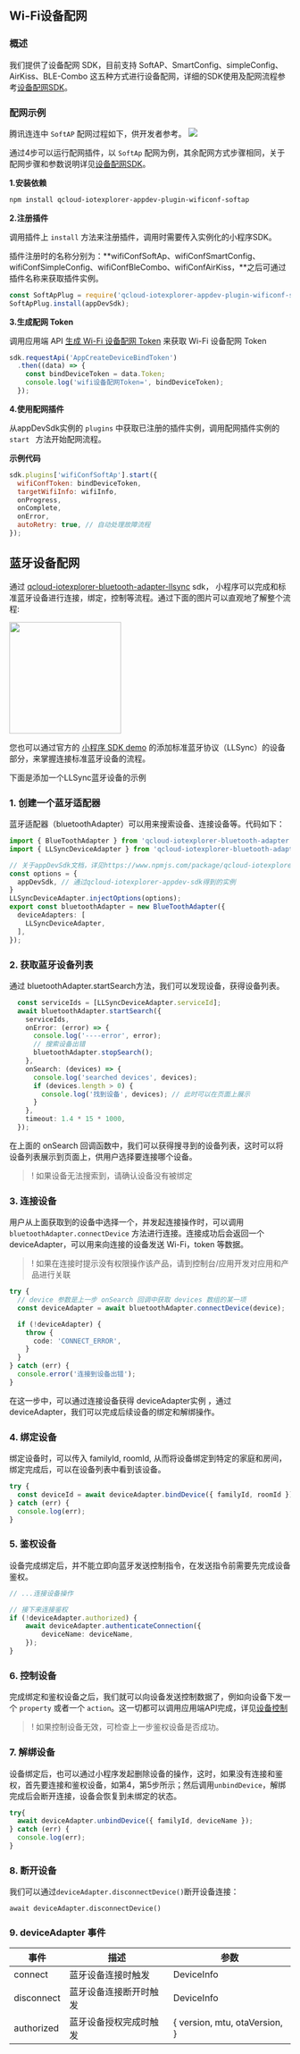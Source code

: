 ## Wi-Fi设备配网

### 概述

我们提供了设备配网 SDK，目前支持 SoftAP、SmartConfig、simpleConfig、AirKiss、BLE-Combo 这五种方式进行设备配网，详细的SDK使用及配网流程参考[设备配网SDK]()。

### 配网示例

腾讯连连中 `SoftAP` 配网过程如下，供开发者参考。
![](https://main.qcloudimg.com/raw/a9914f2a21fd0063cd2ac48ad639fe82.gif)

通过4步可以运行配网插件，以 `SoftAp` 配网为例，其余配网方式步骤相同，关于配网步骤和参数说明详见[设备配网SDK]()。

**1.安装依赖**

```bash
npm install qcloud-iotexplorer-appdev-plugin-wificonf-softap
```

**2.注册插件**

调用插件上 `install` 方法来注册插件，调用时需要传入实例化的小程序SDK。

插件注册时的名称分别为：**wifiConfSoftAp、wifiConfSmartConfig、wifiConfSimpleConfig、wifiConfBleCombo、wifiConfAirKiss，**之后可通过插件名称来获取插件实例。

```javascript
const SoftApPlug = require('qcloud-iotexplorer-appdev-plugin-wificonf-softap');
SoftApPlug.install(appDevSdk);
```

**3.生成配网 Token**

调用应用端 API [生成 Wi-Fi 设备配网 Token](https://cloud.tencent.com/document/product/1081/44044) 来获取 Wi-Fi 设备配网 Token

```javascript
sdk.requestApi('AppCreateDeviceBindToken')
  .then((data) => {
    const bindDeviceToken = data.Token;
    console.log('wifi设备配网Token=', bindDeviceToken);
  });
```

**4.使用配网插件**

从appDevSdk实例的 `plugins` 中获取已注册的插件实例，调用配网插件实例的 `start ` 方法开始配网流程。

**示例代码**

``` javascript
sdk.plugins['wifiConfSoftAp'].start({
  wifiConfToken: bindDeviceToken,
  targetWifiInfo: wifiInfo,
  onProgress,
  onComplete,
  onError,
  autoRetry: true, // 自动处理故障流程
});
```



## 蓝牙设备配网

通过 [qcloud-iotexplorer-bluetooth-adapter-llsync](https://www.npmjs.com/package/qcloud-iotexplorer-bluetooth-adapter-llsync) sdk， 小程序可以完成和标准蓝牙设备进行连接，绑定，控制等流程。通过下面的图片可以直观地了解整个流程:

<img src=https://iot-public-1256872341.cos.ap-guangzhou.myqcloud.com/shuaisguo/1629101191691.gif style="width: 200px">

您也可以通过官方的 [小程序 SDK demo](https://github.com/tencentyun/qcloud-iotexplorer-appdev-miniprogram-sdk-demo) 的添加标准蓝牙协议（LLSync）的设备部分，来掌握连接标准蓝牙设备的流程。

下面是添加一个LLSync蓝牙设备的示例

### 1. 创建一个蓝牙适配器

蓝牙适配器（bluetoothAdapter）可以用来搜索设备、连接设备等。代码如下：

```ts
import { BlueToothAdapter } from 'qcloud-iotexplorer-bluetooth-adapter';
import { LLSyncDeviceAdapter } from 'qcloud-iotexplorer-bluetooth-adapter-llsync';

// 关于appDevSdk文档，详见https://www.npmjs.com/package/qcloud-iotexplorer-appdev-sdk
const options = {
  appDevSdk, // 通过qcloud-iotexplorer-appdev-sdk得到的实例
}
LLSyncDeviceAdapter.injectOptions(options);
export const bluetoothAdapter = new BlueToothAdapter({
  deviceAdapters: [
    LLSyncDeviceAdapter,
  ],
});
```

### 2. 获取蓝牙设备列表

通过 bluetoothAdapter.startSearch方法，我们可以发现设备，获得设备列表。

```ts
  const serviceIds = [LLSyncDeviceAdapter.serviceId];
  await bluetoothAdapter.startSearch({
    serviceIds,
    onError: (error) => {
      console.log('----error', error);
      // 搜索设备出错
      bluetoothAdapter.stopSearch();
    },
    onSearch: (devices) => {
      console.log('searched devices', devices);
      if (devices.length > 0) {
        console.log('找到设备', devices); // 此时可以在页面上展示
      }
    },
    timeout: 1.4 * 15 * 1000,
  });
```

在上面的 onSearch 回调函数中，我们可以获得搜寻到的设备列表，这时可以将设备列表展示到页面上，供用户选择要连接哪个设备。

> ! 如果设备无法搜索到，请确认设备没有被绑定

### 3. 连接设备

用户从上面获取到的设备中选择一个，并发起连接操作时，可以调用 `bluetoothAdapter.connectDevice` 方法进行连接。连接成功后会返回一个 deviceAdapter，可以用来向连接的设备发送 Wi-Fi，token 等数据。

> ! 如果在连接时提示没有权限操作该产品，请到控制台/应用开发对应用和产品进行关联

```ts
try {
  // device 参数是上一步 onSearch 回调中获取 devices 数组的某一项
  const deviceAdapter = await bluetoothAdapter.connectDevice(device);

  if (!deviceAdapter) {
    throw {
      code: 'CONNECT_ERROR',
    }
  }
} catch (err) {
  console.error('连接到设备出错');
}
```

在这一步中，可以通过连接设备获得 deviceAdapter实例 ，通过 deviceAdapter，我们可以完成后续设备的绑定和解绑操作。

### 4. 绑定设备

绑定设备时，可以传入 familyId, roomId, 从而将设备绑定到特定的家庭和房间，绑定完成后，可以在设备列表中看到该设备。

```ts
try {
  const deviceId = await deviceAdapter.bindDevice({ familyId, roomId });
} catch (err) {
  console.log(err);
}
```


### 5. 鉴权设备

设备完成绑定后，并不能立即向蓝牙发送控制指令，在发送指令前需要先完成设备鉴权。

```ts
// ...连接设备操作

// 接下来连接鉴权
if (!deviceAdapter.authorized) {
	await deviceAdapter.authenticateConnection({
		deviceName: deviceName,
	});
}
```

### 6. 控制设备

完成绑定和鉴权设备之后，我们就可以向设备发送控制数据了，例如向设备下发一个 `property` 或者一个 `action`。这一切都可以调用应用端API完成，详见[设备控制](https://cloud.tencent.com/document/product/1081/47686#.E6.8E.A7.E5.88.B6.E8.AE.BE.E5.A4.87)

> ! 如果控制设备无效，可检查上一步鉴权设备是否成功。

### 7. 解绑设备

设备绑定后，也可以通过小程序发起删除设备的操作，这时，如果没有连接和鉴权，首先要连接和鉴权设备，如第4，第5步所示；然后调用`unbindDevice`，解绑完成后会断开连接，设备会恢复到未绑定的状态。

```ts
try{
  await deviceAdapter.unbindDevice({ familyId, deviceName });
} catch (err) {
  console.log(err);
}
```

### 8. 断开设备

我们可以通过`deviceAdapter.disconnectDevice()`断开设备连接：

```
await deviceAdapter.disconnectDevice()
```

### 9. deviceAdapter 事件

| 事件       | 描述                   | 参数                          |
| ---------- | ---------------------- | ----------------------------- |
| connect    | 蓝牙设备连接时触发     | DeviceInfo                    |
| disconnect | 蓝牙设备连接断开时触发 | DeviceInfo                    |
| authorized | 蓝牙设备授权完成时触发 | { version, mtu, otaVersion, } |

